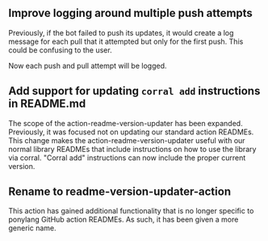 ## Improve logging around multiple push attempts

Previously, if the bot failed to push its updates, it would create a log message for each pull that it attempted but only for the first push. This could be confusing to the user.

Now each push and pull attempt will be logged.

## Add support for updating `corral add` instructions in README.md

 The scope of the action-readme-version-updater has been expanded. Previously, it was focused not on updating our standard action READMEs. This change makes the action-readme-version-updater useful with our normal library READMEs that include instructions on how to use the library via corral. "Corral add" instructions can now include the proper current version.

## Rename to readme-version-updater-action

This action has gained additional functionality that is no longer specific to ponylang GitHub action READMEs. As such, it has been given a more generic name.

